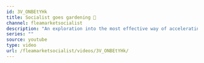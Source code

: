```yaml
---
id: 3V_ONBEtYHk
title: Socialist goes gardening 🌱
channel: fleamarketsocialist
description: "An exploration into the most effective way of accelerating the natural seed dispersal process to a confined area of one's choosing."
series: ""
source: youtube
type: video
url: /fleamarketsocialist/videos/3V_ONBEtYHk/
---
```


